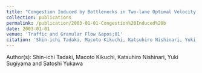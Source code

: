 ```yaml
---
title: "Congestion Induced by Bottlenecks in Two-lane Optimal Velocity Traffic Flow Model"
collection: publications
permalink: /publication/2003-01-01-Congestion%20Induced%20b
date: 2003-01-01
venue: 'Traffic and Granular Flow &apos;01'
citation: 'Shin-ichi Tadaki, Macoto Kikuchi, Katsuhiro Nishinari, Yuki Sugiyama and Satoshi Yukawa, Congestion Induced by Bottlenecks in Two-lane Optimal Velocity Traffic Flow Model, Traffic and Granular Flow &apos;01, 211, (2003)'
---
```


Author(s): Shin-ichi Tadaki, Macoto Kikuchi, Katsuhiro Nishinari, Yuki Sugiyama and Satoshi Yukawa
